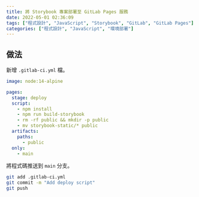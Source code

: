 ```yaml
---
title: 將 Storybook 專案部署至 GitLab Pages 服務
date: 2022-05-01 02:36:09
tags: ["程式設計", "JavaScript", "Storybook", "GitLab", "GitLab Pages"]
categories: ["程式設計", "JavaScript", "環境部署"]
---
```


## 做法

新增 `.gitlab-ci.yml` 檔。

```YAML
image: node:14-alpine

pages:
  stage: deploy
  script:
    - npm install
    - npm run build-storybook
    - rm -rf public && mkdir -p public
    - mv storybook-static/* public
  artifacts:
    paths:
      - public
  only:
    - main
```

將程式碼推送到 `main` 分支。

```BASH
git add .gitlab-ci.yml
git commit -m "Add deploy script"
git push
```
